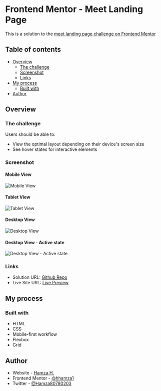 # Frontend Mentor - Meet Landing Page

This is a solution to the [meet landing page challenge on Frontend Mentor](https://www.frontendmentor.io/challenges/meet-landing-page-rbTDS6OUR)

## Table of contents

- [Overview](#overview)
  - [The challenge](#the-challenge)
  - [Screenshot](#screenshot)
  - [Links](#links)
- [My process](#my-process)
  - [Built with](#built-with)
- [Author](#author)

## Overview

### The challenge

Users should be able to:

- View the optimal layout depending on their device's screen size
- See hover states for interactive elements

### Screenshot

#### Mobile View
![Mobile View](./screenshots/mobile-view.png)

#### Tablet View
![Tablet View](./screenshots/tablet-view.png)

#### Desktop View
![Desktop View](./screenshots/desktop-view.png)

#### Desktop View - Active state
![Desktop View - Active state](./screenshots/desktop-active-state.png)

### Links

- Solution URL: [Github Repo](https://github.com/hhamza1/fem-meet-landing-page)
- Live Site URL: [Live Preview](https://hhamza1.github.io/fem-meet-landing-page/)

## My process

### Built with

- HTML
- CSS
- Mobile-first workflow
- Flexbox
- Grid

## Author

- Website - [Hamza H.](https://roverhollow-yetqlu-3881733548360.stormkit.dev/)
- Frontend Mentor - [@hhamza1](https://www.frontendmentor.io/profile/hhamza1)
- Twitter - [@Hamza80780203](https://twitter.com/Hamza80780203)